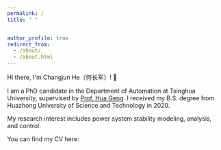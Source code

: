 ```yaml
---
permalink: /
title: " "


author_profile: true
redirect_from: 
  - /about/
  - /about.html
---
```


Hi there, I'm Changjun He（何长军）! 👋

I am a PhD candidate in the Department of Automation at Tsinghua University, supervised by [Prof. Hua Geng](https://www.au.tsinghua.edu.cn/info/1094/1517.htm). I received my B.S. degree from Huazhong University of Science and Technology in 2020.

My research interest includes power system stability modeling, analysis, and control.

You can find my CV here:
